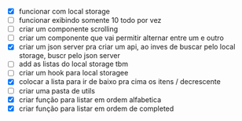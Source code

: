 - [x] funcionar com local storage
- [ ] funcionar exibindo somente 10 todo por vez
- [ ] criar um componente scrolling
- [ ] criar um componente que vai permitir alternar entre um e outro
- [x] criar um json server pra criar um api, ao inves de buscar pelo local storage, buscr pelo json server
- [ ] add as listas do local storage tbm
- [ ] criar um hook para local storagee
- [x] colocar a lista para ir de baixo pra cima os itens / decrescente
- [ ] criar uma pasta de utils
- [x] criar função para listar em ordem alfabetica
- [x] criar função para listar em ordem de completed